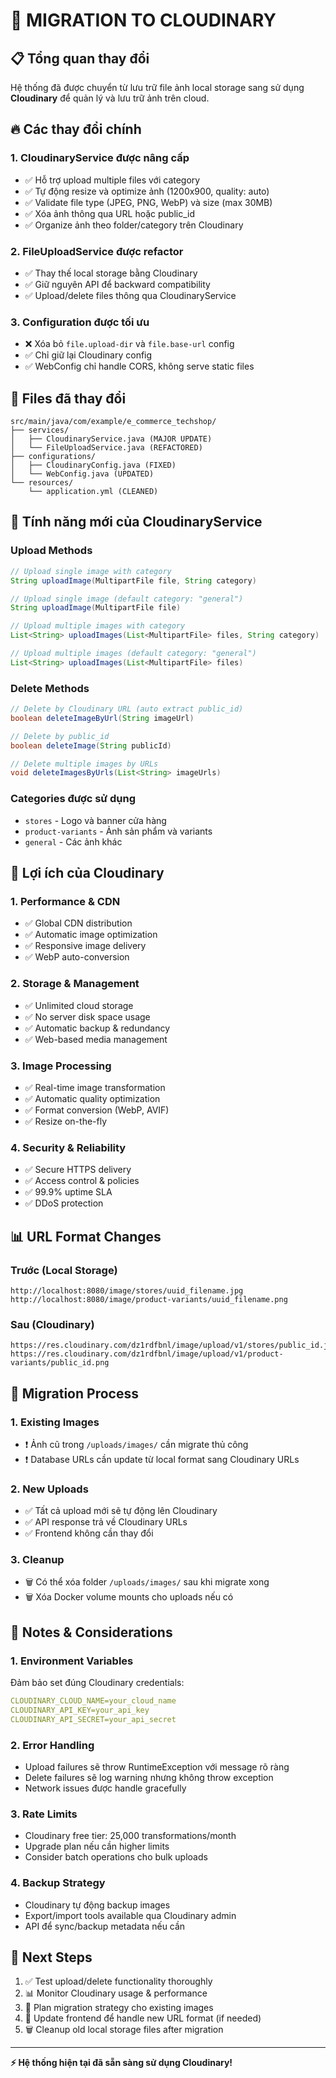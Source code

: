 # 🚀 MIGRATION TO CLOUDINARY

## 📋 Tổng quan thay đổi

Hệ thống đã được chuyển từ lưu trữ file ảnh local storage sang sử dụng **Cloudinary** để quản lý và lưu trữ ảnh trên cloud.

## 🔥 Các thay đổi chính

### 1. **CloudinaryService được nâng cấp**
- ✅ Hỗ trợ upload multiple files với category
- ✅ Tự động resize và optimize ảnh (1200x900, quality: auto)
- ✅ Validate file type (JPEG, PNG, WebP) và size (max 30MB)
- ✅ Xóa ảnh thông qua URL hoặc public_id
- ✅ Organize ảnh theo folder/category trên Cloudinary

### 2. **FileUploadService được refactor**
- ✅ Thay thế local storage bằng Cloudinary
- ✅ Giữ nguyên API để backward compatibility
- ✅ Upload/delete files thông qua CloudinaryService

### 3. **Configuration được tối ưu**
- ❌ Xóa bỏ `file.upload-dir` và `file.base-url` config
- ✅ Chỉ giữ lại Cloudinary config
- ✅ WebConfig chỉ handle CORS, không serve static files

## 📁 Files đã thay đổi

```
src/main/java/com/example/e_commerce_techshop/
├── services/
│   ├── CloudinaryService.java (MAJOR UPDATE)
│   └── FileUploadService.java (REFACTORED)
├── configurations/
│   ├── CloudinaryConfig.java (FIXED)
│   └── WebConfig.java (UPDATED)
└── resources/
    └── application.yml (CLEANED)
```

## 🔧 Tính năng mới của CloudinaryService

### Upload Methods
```java
// Upload single image with category
String uploadImage(MultipartFile file, String category)

// Upload single image (default category: "general")  
String uploadImage(MultipartFile file)

// Upload multiple images with category
List<String> uploadImages(List<MultipartFile> files, String category)

// Upload multiple images (default category: "general")
List<String> uploadImages(List<MultipartFile> files)
```

### Delete Methods
```java
// Delete by Cloudinary URL (auto extract public_id)
boolean deleteImageByUrl(String imageUrl)

// Delete by public_id
boolean deleteImage(String publicId)

// Delete multiple images by URLs
void deleteImagesByUrls(List<String> imageUrls)
```

### Categories được sử dụng
- `stores` - Logo và banner cửa hàng
- `product-variants` - Ảnh sản phẩm và variants
- `general` - Các ảnh khác

## 🌟 Lợi ích của Cloudinary

### 1. **Performance & CDN**
- ✅ Global CDN distribution
- ✅ Automatic image optimization
- ✅ Responsive image delivery
- ✅ WebP auto-conversion

### 2. **Storage & Management**
- ✅ Unlimited cloud storage
- ✅ No server disk space usage
- ✅ Automatic backup & redundancy
- ✅ Web-based media management

### 3. **Image Processing**
- ✅ Real-time image transformation
- ✅ Automatic quality optimization
- ✅ Format conversion (WebP, AVIF)
- ✅ Resize on-the-fly

### 4. **Security & Reliability**
- ✅ Secure HTTPS delivery
- ✅ Access control & policies
- ✅ 99.9% uptime SLA
- ✅ DDoS protection

## 📊 URL Format Changes

### Trước (Local Storage)
```
http://localhost:8080/image/stores/uuid_filename.jpg
http://localhost:8080/image/product-variants/uuid_filename.png
```

### Sau (Cloudinary)
```
https://res.cloudinary.com/dz1rdfbnl/image/upload/v1/stores/public_id.jpg
https://res.cloudinary.com/dz1rdfbnl/image/upload/v1/product-variants/public_id.png
```

## 🔄 Migration Process

### 1. **Existing Images**
- ❗ Ảnh cũ trong `/uploads/images/` cần migrate thủ công
- ❗ Database URLs cần update từ local format sang Cloudinary URLs

### 2. **New Uploads**
- ✅ Tất cả upload mới sẽ tự động lên Cloudinary
- ✅ API response trả về Cloudinary URLs
- ✅ Frontend không cần thay đổi

### 3. **Cleanup**
- 🗑️ Có thể xóa folder `/uploads/images/` sau khi migrate xong
- 🗑️ Xóa Docker volume mounts cho uploads nếu có

## 🚨 Notes & Considerations

### 1. **Environment Variables**
Đảm bảo set đúng Cloudinary credentials:
```yaml
CLOUDINARY_CLOUD_NAME=your_cloud_name
CLOUDINARY_API_KEY=your_api_key  
CLOUDINARY_API_SECRET=your_api_secret
```

### 2. **Error Handling**
- Upload failures sẽ throw RuntimeException với message rõ ràng
- Delete failures sẽ log warning nhưng không throw exception
- Network issues được handle gracefully

### 3. **Rate Limits**
- Cloudinary free tier: 25,000 transformations/month
- Upgrade plan nếu cần higher limits
- Consider batch operations cho bulk uploads

### 4. **Backup Strategy**
- Cloudinary tự động backup images
- Export/import tools available qua Cloudinary admin
- API để sync/backup metadata nếu cần

## 🎯 Next Steps

1. ✅ Test upload/delete functionality thoroughly
2. 📊 Monitor Cloudinary usage & performance  
3. 🔄 Plan migration strategy cho existing images
4. 📱 Update frontend để handle new URL format (if needed)
5. 🗑️ Cleanup old local storage files after migration

---

**⚡ Hệ thống hiện tại đã sẵn sàng sử dụng Cloudinary!**